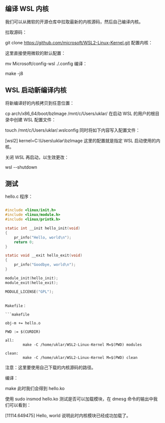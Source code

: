 ## 编译 WSL 内核
我们可以从微软的开源仓库中拉取最新的内核源码，然后自己编译内核。

拉取源码：

git clone https://github.com/microsoft/WSL2-Linux-Kernel.git
配置内核：

这里直接使用微软的默认配置：

mv Microsoft/config-wsl ./.config
编译：

make -j8

## WSL 启动新编译内核

将新编译好的内核拷贝到任意位置：

cp arch/x86_64/boot/bzImage /mnt/c/Users/uklar/
在启动 WSL 的用户的根目录中创建 WSL 配置文件：

touch /mnt/c/Users/uklar/.wslconfig
同时将如下内容写入配置文件：

[wsl2]
kernel=C:\\Users\\uklar\\bzImage
这里的配置就是指定 WSL 启动使用的内核。

关闭 WSL 再启动，以生效更改：

wsl --shutdown

## 测试

hello.c 程序：

```c

#include <linux/init.h>
#include <linux/module.h>
#include <linux/printk.h>

static int __init hello_init(void)
{
    pr_info("Hello, world\n");
    return 0;
}

static void __exit hello_exit(void)
{
    pr_info("Goodbye, world\n");
}

module_init(hello_init);
module_exit(hello_exit);

MODULE_LICENSE("GPL");

```

```

Makefile：

```makefile

obj-m += hello.o

PWD := $(CURDIR)

all:
        make -C /home/uklar/WSL2-Linux-Kernel M=$(PWD) modules

clean:
        make -C /home/uklar/WSL2-Linux-Kernel M=$(PWD) clean

```

注意：这里要使用自己下载的内核源码的路径。

编译：

make
此时我们会得到 hello.ko

使用 sudo insmod hello.ko 测试是否可以加载模块，在 dmesg 命令的输出中我们可以看到：

[11114.649475] Hello, world
说明此时内核模块已经成功加载了。